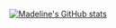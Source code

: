 [![Madeline's GitHub stats](https://github-readme-stats.vercel.app/api?username=sableeyed&show_icons=true&theme=dracula)](https://github.com/sableeyed/github-readme-stats)
